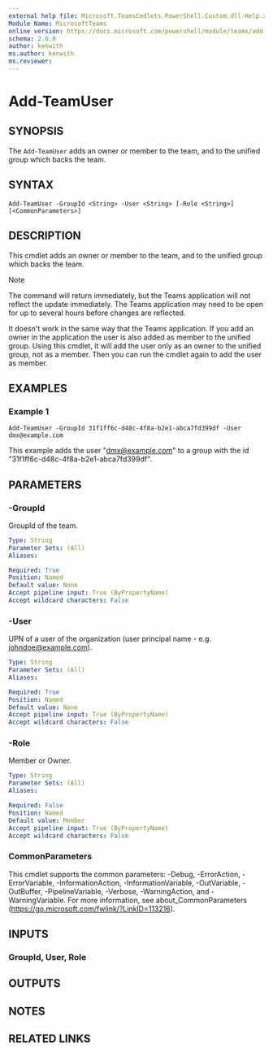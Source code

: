 ```yaml
---
external help file: Microsoft.TeamsCmdlets.PowerShell.Custom.dll-Help.xml
Module Name: MicrosoftTeams
online version: https://docs.microsoft.com/powershell/module/teams/add-teamuser
schema: 2.0.0
author: kenwith
ms.author: kenwith
ms.reviewer:
---
```


# Add-TeamUser

## SYNOPSIS
The `Add-TeamUser` adds an owner or member to the team, and to the unified group which backs the team.

## SYNTAX
```
Add-TeamUser -GroupId <String> -User <String> [-Role <String>] [<CommonParameters>]
```

## DESCRIPTION
This cmdlet adds an owner or member to the team, and to the unified group which backs the team.

> [!Note]
> The command will return immediately, but the Teams application will not reflect the update immediately. The Teams application may need to be open for up to several hours before changes are reflected.

It doesn't work in the same way that the Teams application. If you add an owner in the application the user is also added as member to the unified group. Using this cmdlet, it will add the user only as an owner to the unified group, not as a member. Then you can run the cmdlet again to add the user as member.

## EXAMPLES

### Example 1
```
Add-TeamUser -GroupId 31f1ff6c-d48c-4f8a-b2e1-abca7fd399df -User dmx@example.com
```

This example adds the user "dmx@example.com" to a group with the id "31f1ff6c-d48c-4f8a-b2e1-abca7fd399df".

## PARAMETERS

### -GroupId
GroupId of the team.

```yaml
Type: String
Parameter Sets: (All)
Aliases:

Required: True
Position: Named
Default value: None
Accept pipeline input: True (ByPropertyName)
Accept wildcard characters: False
```

### -User
UPN of a user of the organization (user principal name - e.g. johndoe@example.com).

```yaml
Type: String
Parameter Sets: (All)
Aliases:

Required: True
Position: Named
Default value: None
Accept pipeline input: True (ByPropertyName)
Accept wildcard characters: False
```

### -Role
Member or Owner.

```yaml
Type: String
Parameter Sets: (All)
Aliases:

Required: False
Position: Named
Default value: Member
Accept pipeline input: True (ByPropertyName)
Accept wildcard characters: False
```

### CommonParameters
This cmdlet supports the common parameters: -Debug, -ErrorAction, -ErrorVariable, -InformationAction, -InformationVariable, -OutVariable, -OutBuffer, -PipelineVariable, -Verbose, -WarningAction, and -WarningVariable.
For more information, see about_CommonParameters (https://go.microsoft.com/fwlink/?LinkID=113216).

## INPUTS

### GroupId, User, Role

## OUTPUTS

## NOTES

## RELATED LINKS
